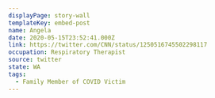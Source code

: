 ```yaml
---
displayPage: story-wall
templateKey: embed-post
name: Angela
date: 2020-05-15T23:52:41.000Z
link: https://twitter.com/CNN/status/1250516745502298117
occupation: Respiratory Therapist
source: twitter
state: WA
tags:
  - Family Member of COVID Victim
---
```

